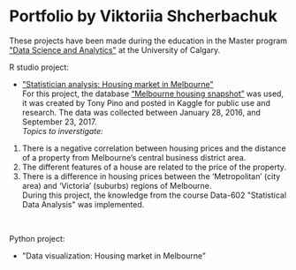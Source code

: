 # Portfolio by Viktoriia Shcherbachuk
These projects have been made during the education in the Master program ["Data Science and Analytics"](https://science.ucalgary.ca/data-science) at the University of Calgary. <br>

R studio project:
- ["Statistician analysis: Housing market in Melbourne"](https://github.com/viktoriiashcherbachuk/Portfolio/blob/main/R%20studio%20projects/Housing%20pricing%20in%20Melbourne%20project/Housing%20market%20in%20Melbourne.html) <br>
For this project, the database [“Melbourne housing snapshot”](https://www.kaggle.com/datasets/dansbecker/melbourne-housing-snapshot?resource=download) was used, it was created by Tony Pino and posted in Kaggle for public use and research. The data was collected between January 28, 2016, and September 23, 2017. <br>
*Topics to inverstigate:*
1. There is a negative correlation between housing prices and the distance of a property from Melbourne’s central business district area.
2. The different features of a house are related to the price of the property.
3. There is a difference in housing prices between the ‘Metropolitan’ (city area) and ‘Victoria’ (suburbs) regions of Melbourne. <br>
During this project, the knowledge from the course Data-602 "Statistical Data Analysis" was implemented.
<br>

Python project:
- "Data visualization: Housing market in Melbourne"


